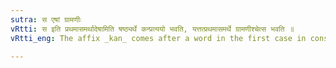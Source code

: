 ```yaml
---
sutra: स एषां ग्रामणीः
vRtti: स इति प्रथमासमर्थादेषामिति षष्ठ्यर्थे कन्प्रत्ययो भवति, यत्तत्प्रथमासमर्थे ग्रामणीश्चेत्स भवति ॥
vRtti_eng: The affix _kan_ comes after a word in the first case in construction, with the force of a genitive case, when the sense is 'he is their leader'.

---
```

